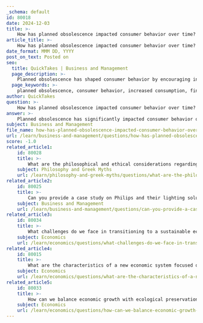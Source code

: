 ```yaml
---
_schema: default
id: 80018
date: 2024-12-03
title: >-
    How has planned obsolescence impacted consumer behavior over time?
article_title: >-
    How has planned obsolescence impacted consumer behavior over time?
date_format: MMM DD, YYYY
post_on_text: Posted on
seo:
  title: QuickTakes | Business and Management
  page_description: >-
    Planned obsolescence has shaped consumer behavior by encouraging increased consumption, creating financial burdens, altering perceptions of value, raising awareness of sustainability issues, and prompting ethical debates regarding corporate responsibility.
  page_keywords: >-
    planned obsolescence, consumer behavior, increased consumption, financial burden, perception of value, consumer awareness, sustainability, ethical considerations, innovation, disposable culture
author: QuickTakes
question: >-
    How has planned obsolescence impacted consumer behavior over time?
answer: >-
    Planned obsolescence has significantly impacted consumer behavior over time, shaping purchasing patterns, perceptions of product value, and overall consumer satisfaction. This strategy involves deliberately shortening the usable lifespan of products to encourage consumers to buy new items more frequently. Here are some key ways in which planned obsolescence has influenced consumer behavior:\n\n1. **Increased Consumption**: Companies employ planned obsolescence as a central marketing strategy to motivate consumers to (re)purchase new and upcoming products. This leads to a cycle of increased consumption, where consumers feel compelled to replace older products that are perceived as outdated or inferior, even if they are still functional.\n\n2. **Financial Burden**: The frequent need to buy new products due to planned obsolescence can create financial burdens for consumers. As products are designed to have shorter lifespans or become more expensive to repair, consumers may find themselves spending more money over time, which can lead to increased debt levels and dissatisfaction with the quality of products.\n\n3. **Perception of Value**: Planned obsolescence can alter consumers' perceptions of value. As companies reduce the perceived value of older product versions, consumers may feel pressured to upgrade to newer models, even if the improvements are marginal. This manipulation of perceived value can lead to a culture of disposability, where products are seen as temporary rather than durable.\n\n4. **Consumer Awareness and Criticism**: Over the decades, there has been a growing awareness and criticism of planned obsolescence. Authors like Vance Packard have highlighted how marketers manipulate consumer behavior, leading to a backlash against companies that employ such strategies. This has prompted some consumers to seek out more sustainable and durable products, reflecting a shift in consumer values towards sustainability.\n\n5. **Impact on Innovation**: While planned obsolescence can drive innovation by encouraging companies to invest in research and development, it can also lead to consumer dissatisfaction with the quality of products. Consumers may become frustrated with the short lifespan of products and the need for constant replacement, which can ultimately harm brand loyalty.\n\n6. **Ethical Considerations**: The ethical implications of planned obsolescence are increasingly being debated. Many consumers view it as an unethical practice that prioritizes profit over consumer welfare and environmental sustainability. This has led to calls for greater transparency and accountability from manufacturers regarding product lifespans and repairability.\n\nIn summary, planned obsolescence has profoundly influenced consumer behavior by fostering a culture of rapid consumption, altering perceptions of product value, and raising ethical concerns about sustainability and corporate responsibility. As awareness of these issues grows, consumers are increasingly seeking alternatives that align with their values, potentially leading to a shift towards more sustainable consumption practices.
subject: Business and Management
file_name: how-has-planned-obsolescence-impacted-consumer-behavior-over-time.md
url: /learn/business-and-management/questions/how-has-planned-obsolescence-impacted-consumer-behavior-over-time
score: -1.0
related_article1:
    id: 80028
    title: >-
        What are the philosophical and ethical considerations regarding ownership and responsibility in a sustainable economy?
    subject: Philosophy and Greek Myths
    url: /learn/philosophy-and-greek-myths/questions/what-are-the-philosophical-and-ethical-considerations-regarding-ownership-and-responsibility-in-a-sustainable-economy
related_article2:
    id: 80025
    title: >-
        Can you provide a case study on Philips and their lighting solutions related to sustainability?
    subject: Business and Management
    url: /learn/business-and-management/questions/can-you-provide-a-case-study-on-philips-and-their-lighting-solutions-related-to-sustainability
related_article3:
    id: 80034
    title: >-
        What challenges do we face in transitioning to a sustainable economic system?
    subject: Economics
    url: /learn/economics/questions/what-challenges-do-we-face-in-transitioning-to-a-sustainable-economic-system
related_article4:
    id: 80015
    title: >-
        What are the characteristics of a new economic system focused on sustainability?
    subject: Economics
    url: /learn/economics/questions/what-are-the-characteristics-of-a-new-economic-system-focused-on-sustainability
related_article5:
    id: 80033
    title: >-
        How can we balance economic growth with ecological preservation?
    subject: Economics
    url: /learn/economics/questions/how-can-we-balance-economic-growth-with-ecological-preservation
---
```


&nbsp;